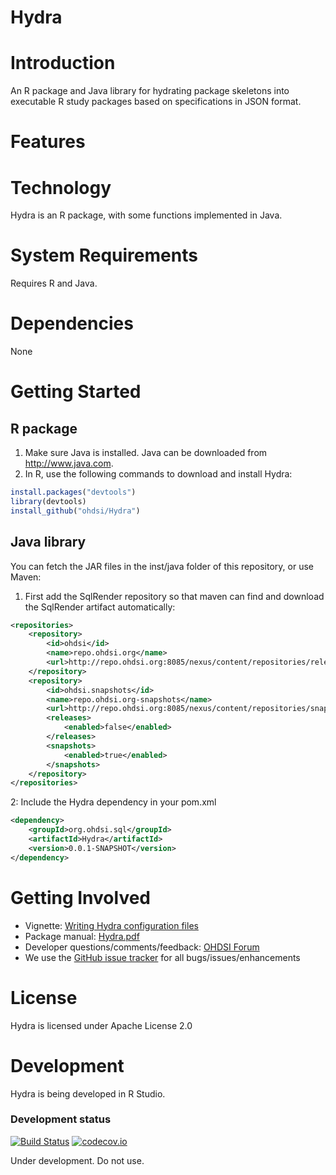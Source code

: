 Hydra
=====

Introduction
============
An R package and Java library for hydrating package skeletons into executable R study packages based on specifications in JSON format.

Features
========

Technology
==========
Hydra is an R package, with some functions implemented in Java.

System Requirements
===================
Requires R and Java.

Dependencies
============
None

Getting Started
===============

## R package

1. Make sure Java is installed. Java can be downloaded from
<a href="http://www.java.com" target="_blank">http://www.java.com</a>.
2. In R, use the following commands to download and install Hydra:

  ```r
  install.packages("devtools")
  library(devtools)
  install_github("ohdsi/Hydra") 
  ```

## Java library

You can fetch the JAR files in the inst/java folder of this repository, or use Maven:

1. First add the SqlRender repository so that maven can find and download the SqlRender artifact automatically:
```xml
<repositories>
	<repository>
		<id>ohdsi</id>
		<name>repo.ohdsi.org</name>
		<url>http://repo.ohdsi.org:8085/nexus/content/repositories/releases</url>
	</repository>
	<repository>
		<id>ohdsi.snapshots</id>
		<name>repo.ohdsi.org-snapshots</name>
		<url>http://repo.ohdsi.org:8085/nexus/content/repositories/snapshots</url>
		<releases>
			<enabled>false</enabled>
		</releases>
		<snapshots>
			<enabled>true</enabled>
		</snapshots>
	</repository>
</repositories>
```
2: Include the Hydra dependency in your pom.xml
```xml
<dependency>
	<groupId>org.ohdsi.sql</groupId>
	<artifactId>Hydra</artifactId>
	<version>0.0.1-SNAPSHOT</version>
</dependency>
```

Getting Involved
================
* Vignette: [Writing Hydra configuration files](https://raw.githubusercontent.com/OHDSI/Hydra/master/inst/doc/WritingHydraConfigs.pdf)
* Package manual: [Hydra.pdf](https://raw.githubusercontent.com/OHDSI/Hydra/master/extras/Hydra.pdf) 
* Developer questions/comments/feedback: <a href="http://forums.ohdsi.org/c/developers">OHDSI Forum</a>
* We use the <a href="../../issues">GitHub issue tracker</a> for all bugs/issues/enhancements
 
License
=======
Hydra is licensed under Apache License 2.0

Development
===========
Hydra is being developed in R Studio.

### Development status

[![Build Status](https://travis-ci.org/OHDSI/Hydra.svg?branch=master)](https://travis-ci.org/OHDSI/Hydra)
[![codecov.io](https://codecov.io/github/OHDSI/Hydra/coverage.svg?branch=master)](https://codecov.io/github/OHDSI/Hydra?branch=master)

Under development. Do not use.
